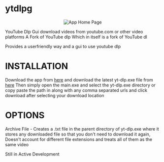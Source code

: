 # ytdlpg



<p align="center">
    <img src="https://user-images.githubusercontent.com/113833707/190904921-676819fd-5484-4e23-8643-5f14def58527.png" alt="App Home Page">
</p>
YouTube Dlp Gui download videos from youtube.com or other video platforms
A Fork of YouTube dlp Which in itself is a fork of YouTube dl

Provides a userfriendly way and a gui to use youtube dlp

# INSTALLATION
Download the app from [here](https://github.com/HauseMasterZ/yt-dlpg/releases) and download the latest yt-dlp.exe file from [here](https://github.com/yt-dlp/yt-dlp/releases/tag/2022.09.01) 
Then simply open the main.exe and select the yt-dlp.exe directory or copy paste the path in along with any comma separated urls and click download after selecting your download location

# OPTIONS
Archive File - Creates a .txt file in the parent directory of yt-dlp.exe where it stores any downloaded file so that you don't need to download it again, Doesn't account for different file extensions and treats all of them as the same video

Still in Active Development



